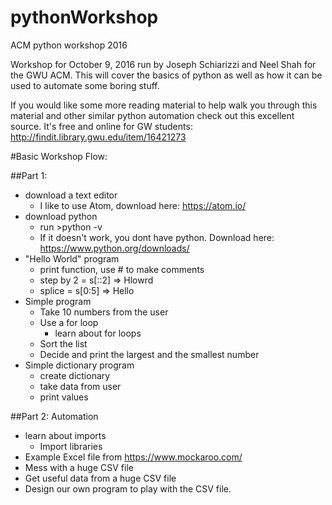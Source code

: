 # pythonWorkshop
ACM python workshop 2016

Workshop for October 9, 2016 run by Joseph Schiarizzi and Neel Shah for the GWU ACM.
This will cover the basics of python as well as how it can be used to automate some boring stuff.

If you would like some more reading material to help walk you through this material and other similar python automation check out this excellent source. It's free and online for GW students: http://findit.library.gwu.edu/item/16421273

#Basic Workshop Flow:

##Part 1:
- download a text editor
  - I like to use Atom, download here: https://atom.io/
- download python
  - run >python -v
  - If it doesn't work, you dont have python. Download here: https://www.python.org/downloads/
- "Hello World" program
  - print function, use # to make comments
  - step by 2 = s[::2] => Hlowrd
  - splice = s[0:5] => Hello
- Simple program
  - Take 10 numbers from the user
  - Use a for loop
    - learn about for loops
  - Sort the list
  - Decide and print the largest and the smallest number
- Simple dictionary program
  - create dictionary
  - take data from user
  - print values

##Part 2: Automation
- learn about imports
  - Import libraries
- Example Excel file from https://www.mockaroo.com/
- Mess with a huge CSV file
- Get useful data from a huge CSV file
- Design our own program to play with the CSV file.
